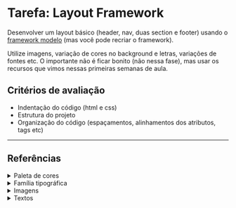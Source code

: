# Tarefa: Layout Framework

Desenvolver um layout básico (header, nav, duas section e footer) usando o <a href="https://github.com/sandrovalerius/fatec_fase03">framework modelo</a> (mas você pode recriar o framework).

Utilize imagens, variação de cores no background e letras, variações de fontes etc. O importante não é ficar bonito (não nessa fase), mas usar os recursos que vimos nessas primeiras semanas de aula.

## Critérios de avaliação

- Indentação do código (html e css)
- Estrutura do projeto
- Organização do código (espaçamentos, alinhamentos dos atributos, tags etc)

---

## Referências

<details>
    <summary>
        Paleta de cores
    </summary>

    https://www.color-hex.com/color-palette/99648

</details>

<details>
    <summary>
        Família tipográfica
    </summary>

    https://fonts.google.com/specimen/Crimson+Pro

</details>

<details>
    <summary>
        Imagens
    </summary>

    https://commons.wikimedia.org/wiki/File:Globo_terraqueo_3.gif

    https://commons.wikimedia.org/wiki/File:Cicero.PNG

</details>

<details>
    <summary>
        Textos
    </summary>

    https://la.wikipedia.org/wiki/Marcus_Tullius_Cicero

    https://pt.wikipedia.org/wiki/Batalha_das_Term%C3%B3pilas

    https://translate.google.com.br/

    https://www.lipsum.com/

</details>